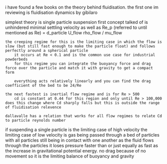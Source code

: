 i have found a few books on the theory behind fluidisation.
the first one im reviewing is fluidisation dynamics by gibilaro

simplest theory is single particle suspension
    first concept talked of is unhindered minimal settling velocity as well as Re_p (referred to until mentioned as Re) = d_particle U_flow rho_flow / mu_flow

    the creeping regime for this is the limiting case in which the flow is slow (but still fast enough to make the particle float) and follows perfectly around a spherical particle
        it occurs at Re < 0.1 and is the common use case for industrial powderbeds
        for this regime you can integrate the buoyancy force and drag force over the particle and match it with gravity to get a compact form

        everything acts relatively linearly and you can find the drag coefficient of the bed to be 24/Re
    
    the next fastest is inertial flow regime and is for Re > 500
        cd is constant at 0.44 for this region and only until Re > 100,000 does this change where Cd sharply falls but this is outside the range of fluidisation relevence

    dallavalle has a relation that works for all flow regimes to relate Cd to particle reynolds number
    
if suspending a single particle is the limiting case of high velocity the limiting case of low velocity is gas being passed through a bed of particles with all particles still being in contact with one another
as the fluid flows through the particles it loses pressure faster than or just equally as fast as the increase in gravitational potential energy. no drag because of no movement so it is the limiting balance of buoyancy and gravity

